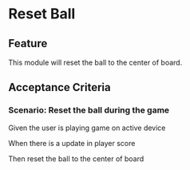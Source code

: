 # Reset Ball

## Feature

This module will reset the ball to the center of board.

## Acceptance Criteria

### Scenario: Reset the ball during the game

  Given the user is playing game on active device

  When there is a update in player score

  Then reset the ball to the center of board

